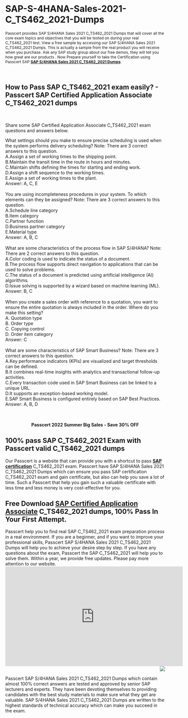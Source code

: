 # SAP-S-4HANA-Sales-2021-C_TS462_2021-Dumps
<p>
	<span style="font-size:12px;font-weight:normal;"><span style="white-space:normal;">Passcert provides SAP S/4HANA Sales 2021 C_TS462_2021 Dumps that will cover all the core exam topics and objectives that you will be tested on during your real C_TS462_2021 test. View a free sample by accessing our SAP S/4HANA Sales 2021 C_TS462_2021 Dumps. This is actually a sample from the real product you will receive when you purchase. Ask any SAP study group about our free demos, they will tell you how great are our products . Now Prepare yourself to take the Certification using Passcert SAP&nbsp;</span><a href="https://www.passcert.com/C_TS462_2021.html" target="_blank" style="white-space:normal;"><strong>SAP S/4HANA Sales 2021 C_TS462_2021 Dumps</strong></a><span style="white-space:normal;">.</span></span> 
</p>
<p>
	<br />
</p>
<h2 style="white-space:normal;">
	How to Pass SAP C_TS462_2021 exam easily? - Passcert SAP Certified Application Associate C_TS462_2021 dumps
</h2>
<p>
	<br />
</p>
<p>
	Share some SAP Certified Application Associate C_TS462_2021 exam questions and answers below.
</p>
What settings should you make to ensure precise scheduling is used when the system performs delivery scheduling? Note: There are 3 correct answers to this question. <br />
A.Assign a set of working times to the shipping point. <br />
B.Maintain the transit time in the route in hours and minutes. <br />
C.Maintain shifts defining the times for starting and ending work. <br />
D.Assign a shift sequence to the working times. <br />
E.Assign a set of working times to the plant. <br />
Answer: A, C, E<br />
<br />
You are using incompleteness procedures in your system. To which elements can they be assigned? Note: There are 3 correct answers to this question. <br />
A.Schedule line category <br />
B.Item category <br />
C.Partner function <br />
D.Business partner category <br />
E.Material type <br />
Answer: A, B, C<br />
<br />
What are some characteristics of the process flow in SAP S/4HANA? Note: There are 2 correct answers to this question. <br />
A.Color coding is used to indicate the status of a document. <br />
B.The process flow supports direct navigation to applications that can be used to solve problems. <br />
C.The status of a document is predicted using artificial intelligence (AI) algorithms. <br />
D.Issue solving is supported by a wizard based on machine learning (ML). <br />
Answer: B, C<br />
<br />
When you create a sales order with reference to a quotation, you want to ensure the entire quotation is always included in the order. Where do you make this setting? <br />
A. Quotation type <br />
B. Order type <br />
C. Copying control <br />
D. Order item category <br />
Answer: C<br />
<br />
What are some characteristics of SAP Smart Business? Note: There are 3 correct answers to this question. <br />
A.Key performance indicators (KPIs) are visualized and target thresholds can be defined. <br />
B.It combines real-time insights with analytics and transactional follow-up activities. <br />
C.Every transaction code used in SAP Smart Business can be linked to a unique URL. <br />
D.It supports an exception-based working model. <br />
E.SAP Smart Business is configured entirely based on SAP Best Practices. <br />
Answer: A, B, D<br />
<br />
<div style="text-align:center;">
	<a href="https://www.passcert.com/promotion.asp" target="_blank"><img src="https://www.passcert.com/t/pc-com/images/banner/c69cb0b2c7534d2e88f885f201626264.jpg" alt="" /></a><br />
</div>
<br />
<p style="text-align:center;">
	<strong>Passcert 2022 Summer Big Sales - Save 30% OFF</strong> 
</p>
<h2>
	100% pass SAP C_TS462_2021 Exam with Passcert valid C_TS462_2021 dumps
</h2>
Our Passcert is a website that can provide you with a shortcut to pass <a href="https://www.passcert.com/SAP.html" target="_blank"><strong>SAP certification</strong></a> C_TS462_2021 exam. Passcert have SAP S/4HANA Sales 2021 C_TS462_2021 Dumps which can ensure you pass SAP certification C_TS462_2021 exam and gain certificate, but also can help you save a lot of time. Such a Passcert that help you gain such a valuable certificate with less time and less money is very cost-effective for you.<br />
<h2>
	Free Download <a href="https://www.passcert.com/SAP-Certified-Application-Associate.html" target="_blank"><strong>SAP Certified Application Associate</strong></a> C_TS462_2021 dumps, 100% Pass In Your First Attempt.
</h2>
<span style="white-space:normal;">Passcert help you to find real SAP C_TS462_2021 exam preparation process in a real environment. If you are a beginner, and if you want to improve your professional skills, Passcert SAP S/4HANA Sales 2021 C_TS462_2021 Dumps will help you to achieve your desire step by step. If you have any questions about the exam, Passcert the SAP C_TS462_2021 will help you to solve them. Within a year, we provide free updates. Please pay more attention to our website.</span><br />
<div style="text-align:center;">
	<iframe width="560" height="315" src="https://www.youtube.com/embed/nrAc2aks4kU" title="YouTube video player" frameborder="0" allow="accelerometer; autoplay; clipboard-write; encrypted-media; gyroscope; picture-in-picture" allowfullscreen="">
	</iframe>
</div>
<a href="https://www.passcert.com/Cart.aspx?pdo=add&amp;code=C_TS462_2021"><img src="http://www.itexamshare.com/wp-content/uploads/2014/05/add-to-cart.jpg" align="right" /></a> 
<h2>
</h2>
Passcert SAP S/4HANA Sales 2021 C_TS462_2021 Dumps which contain almost 100% correct answers are tested and approved by senior SAP lecturers and experts. They have been devoting themselves to providing candidates with the best study materials to make sure what they get are valuable. SAP S/4HANA Sales 2021 C_TS462_2021 Dumps are written to the highest standards of technical accuracy which can make you succeed in the exam.
